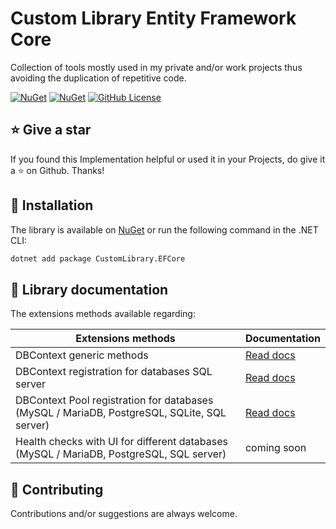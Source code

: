# Custom Library Entity Framework Core
Collection of tools mostly used in my private and/or work projects thus avoiding the duplication of repetitive code.

[![NuGet](https://img.shields.io/nuget/v/CustomLibrary.EFCore.svg?style=for-the-badge)](https://www.nuget.org/packages/CustomLibrary.EFCore)
[![NuGet](https://img.shields.io/nuget/dt/CustomLibrary.EFCore.svg?style=for-the-badge)](https://www.nuget.org/packages/CustomLibrary.EFCore)
[![GitHub License](https://img.shields.io/github/license/AngeloDotNet/CustomLibrary.EFCore?style=for-the-badge)](https://github.com/AngeloDotNet/CustomLibrary.EFCore/blob/main/LICENSE)

## :star: Give a star
If you found this Implementation helpful or used it in your Projects, do give it a :star: on Github. Thanks!

## :dvd: Installation
The library is available on [NuGet](https://www.nuget.org/packages/CustomLibrary.EFCore) or run the following command in the .NET CLI:

```bash
dotnet add package CustomLibrary.EFCore
```

## :memo: Library documentation
The extensions methods available regarding:

| Extensions methods | Documentation |
| --- | --- |
| DBContext generic methods | [Read docs](https://github.com/AngeloDotNet/CustomLibrary.EFCore/tree/main/src/CustomLibrary.EFCore/Docs/DBContext-GenericMethods.md) |
| DBContext registration for databases SQL server | [Read docs](https://github.com/AngeloDotNet/CustomLibrary.EFCore/tree/main/src/CustomLibrary.EFCore/Docs/DBContextPoolRegistrationDifferentDatabases.md) |
| DBContext Pool registration for databases (MySQL / MariaDB, PostgreSQL, SQLite, SQL server) | [Read docs](https://github.com/AngeloDotNet/CustomLibrary.EFCore/tree/main/src/CustomLibrary.EFCore/Docs/DBContextRegistrationDatabases.md) |
| Health checks with UI for different databases (MySQL / MariaDB, PostgreSQL, SQL server) | coming soon |

## :muscle: Contributing

Contributions and/or suggestions are always welcome.
